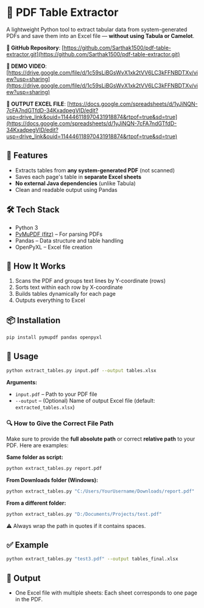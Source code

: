 # 📄 PDF Table Extractor

A lightweight Python tool to extract tabular data from system-generated PDFs and save them into an Excel file — **without using Tabula or Camelot**.

**🔗 GitHub Repository**: [https://github.com/Sarthak1500/pdf-table-extractor.git](https://github.com/Sarthak1500/pdf-table-extractor.git)

**🔗 DEMO VIDEO**: [https://drive.google.com/file/d/1c59sLiBGsWvX1xk2tVV6LC3kFFNBDTXv/view?usp=sharing](https://drive.google.com/file/d/1c59sLiBGsWvX1xk2tVV6LC3kFFNBDTXv/view?usp=sharing)

**🔗 OUTPUT EXCEL FILE**: [https://docs.google.com/spreadsheets/d/1yJiNQN-7cFA7ndGTfdD-34KxadpegVID/edit?usp=drive_link&ouid=114446118970431918874&rtpof=true&sd=true](https://docs.google.com/spreadsheets/d/1yJiNQN-7cFA7ndGTfdD-34KxadpegVID/edit?usp=drive_link&ouid=114446118970431918874&rtpof=true&sd=true)



## 🚀 Features

- Extracts tables from **any system-generated PDF** (not scanned)
- Saves each page's table in **separate Excel sheets**
- **No external Java dependencies** (unlike Tabula)
- Clean and readable output using Pandas

## 🛠️ Tech Stack

- Python 3
- [PyMuPDF (fitz)](https://pymupdf.readthedocs.io/) – For parsing PDFs
- Pandas – Data structure and table handling
- OpenPyXL – Excel file creation

## 🧾 How It Works

1. Scans the PDF and groups text lines by Y-coordinate (rows)
2. Sorts text within each row by X-coordinate
3. Builds tables dynamically for each page
4. Outputs everything to Excel

## 📦 Installation

```bash
pip install pymupdf pandas openpyxl
```

## 📂 Usage

```bash
python extract_tables.py input.pdf --output tables.xlsx
```

**Arguments:**
- `input.pdf` – Path to your PDF file
- `--output` – (Optional) Name of output Excel file (default: `extracted_tables.xlsx`)

### 🔍 How to Give the Correct File Path

Make sure to provide the **full absolute path** or correct **relative path** to your PDF. Here are examples:

**Same folder as script:**
```bash
python extract_tables.py report.pdf
```

**From Downloads folder (Windows):**
```bash
python extract_tables.py "C:/Users/YourUsername/Downloads/report.pdf"
```

**From a different folder:**
```bash
python extract_tables.py "D:/Documents/Projects/test.pdf"
```

⚠️ Always wrap the path in quotes if it contains spaces.

## ✅ Example

```bash
python extract_tables.py "test3.pdf" --output tables_final.xlsx
```

## 📄 Output

- One Excel file with multiple sheets: Each sheet corresponds to one page in the PDF.



